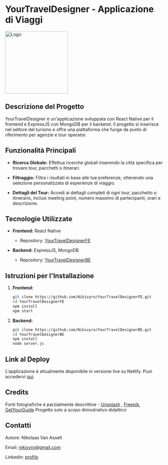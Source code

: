# YourTravelDesigner - Applicazione di Viaggi

<img src="https://extraordinary-crisp-89cbee.netlify.app/static/media/logo.a459f4ca6dacfbb2478883c30339f679.svg" alt="Logo" width="200">

## Descrizione del Progetto

YourTravelDesigner è un'applicazione sviluppata con React Native per il frontend e ExpressJS con MongoDB per il backend. Il progetto si inserisce nel settore del turismo e offre una piattaforma che funge da punto di riferimento per agenzie e tour operator.

## Funzionalità Principali

- **Ricerca Globale:** Effettua ricerche globali inserendo la città specifica per trovare tour, pacchetti o itinerari.

- **Filtraggio:** Filtra i risultati in base alle tue preferenze, ottenendo una selezione personalizzata di esperienze di viaggio.

- **Dettagli del Tour:** Accedi ai dettagli completi di ogni tour, pacchetto o itinerario, inclusi meeting point, numero massimo di partecipanti, orari e descrizione.

## Tecnologie Utilizzate

- **Frontend:** React Native
  - Repository: [YourTravelDesignerFE](https://github.com/Nikivyro/YourTravelDesignerFE)

- **Backend:** ExpressJS, MongoDB
  - Repository: [YourTravelDesignerBE](https://github.com/Nikivyro/YourTravelDesignerBE)

## Istruzioni per l'Installazione

1. **Frontend:**
    ```bash
    git clone https://github.com/Nikivyro/YourTravelDesignerFE.git
    cd YourTravelDesignerFE
    npm install
    npm start
    ```

2. **Backend:**
    ```bash
    git clone https://github.com/Nikivyro/YourTravelDesignerBE.git
    cd YourTravelDesignerBE
    npm install
    node server.js
    ```

## Link al Deploy
L'applicazione è attualmente disponibile in versione live su Netlify. Puoi accedervi [qui](https://extraordinary-crisp-89cbee.netlify.app/).

## Credits
Fonti fotografiche e parzialmente descrittive - [Unsplash](https://unsplash.com/it) , [Freepik](http://freepik.com/), [GetYourGuide](https://www.getyourguide.it/) 
Progetto solo a scopo dimostrativo didattico

## Contatti
Autore: Nikolaas Van Asselt

Email: nikivyro@gmail.com

Linkedin: [profilo](https://www.linkedin.com/in/nikolaas-van-asselt-526b4719b/)

